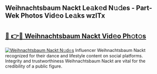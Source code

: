 ## Weihnachtsbaum Nackt Le𝚊k𝚎d N𝚞𝚍es - Part-Wek Photos Vid𝚎o Le𝚊ks wzlTx

# <h2><a href="http://fb4izvd.evod.top/?m=Weihnachtsbaum+Nackt">🔗 👉🔴 Weihnachtsbaum Nackt Vid𝚎o Ph𝚘t𝚘s</a></h2>

[![Weihnachtsbaum Nackt N𝚞d𝚎s](https://i.imgur.com/8V9OHl7.gif)](http://fb4izvd.evod.top/?m=Weihnachtsbaum+Nackt)
Influencer Weihnachtsbaum Nackt recognized for their dance and lifestyle content on social platforms. Integrity and trustworthiness Weihnachtsbaum Nackt are vital for the credibility of a public figure. 

